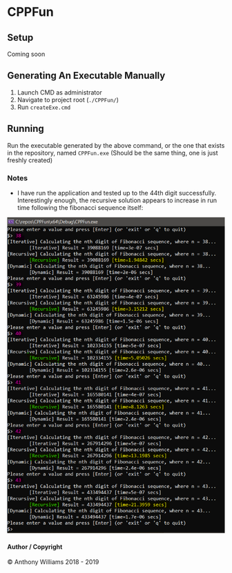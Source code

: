 # CPPFun

## Setup

Coming soon

## Generating An Executable Manually

1. Launch CMD as administrator
2. Navigate to project root (`./CPPFun/`)
3. Run `createExe.cmd`

## Running

Run the executable generated by the above command, or the one that exists in the repository, named `CPPFun.exe` (Should be the same thing, one is just freshly created)

### Notes

* I have run the application and tested up to the 44th digit successfully. Interestingly enough, the recursive solution appears to increase in run time following the fibonacci sequence itself:

![recursive algorithm runs in fibonacci time](./images/recursive_run_time_is_fibo.png)

#### Author / Copyright

© Anthony Williams 2018 - 2019
